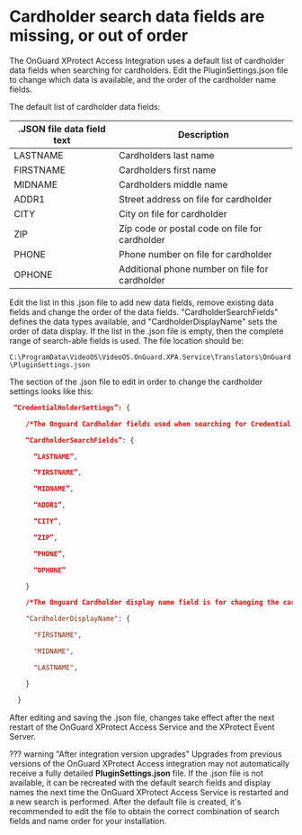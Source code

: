 # Cardholder search data fields are missing, or out of order

The OnGuard XProtect Access Integration uses a default list of cardholder data fields when searching for cardholders. Edit the PluginSettings.json file to change which data is available, and the order of the cardholder name fields.

The default list of cardholder data fields:

| .JSON file data field text    | Description   |
|-------------------------------|---------------|
| LASTNAME                      | Cardholders last name |
| FIRSTNAME                      | Cardholders first name |
| MIDNAME                      | Cardholders middle name |
| ADDR1                      | Street address on file for cardholder |
| CITY                      | City on file for cardholder |
| ZIP                    | Zip code or postal code on file for cardholder |
| PHONE                     | Phone number on file for cardholder |
| OPHONE                      | Additional phone number on file for cardholder |

Edit the list in this .json file to add new data fields, remove existing data fields and change the order of the data fields. "CardholderSearchFields" defines the data types available, and "CardholderDisplayName" sets the order of data display. If the list in the .json file is empty, then the complete range of search-able fields is used. The file location should be:

```C:\ProgramData\VideoOS\VideoOS.OnGuard.XPA.Service\Translators\OnGuard\PluginSettings.json```

The section of the .json file to edit in order to change the cardholder settings looks like this:

``` json
 “CredentialHolderSettings”: {

    /*The Onguard Cardholder fields used when searching for Credential Holders in XProtect. Leave empty to use all available searchable string fields in OnGuard.*/

    “CardholderSearchFields”: {

      “LASTNAME”,

      “FIRSTNAME”,

      “MIDNAME”,

      “ADDR1”,

      “CITY”,

      “ZIP”,

      “PHONE”,

      “OPHONE”

    }

    /*The Onguard Cardholder display name field is for changing the cardholder display name. Available fields are FIRSTNAME, MIDNAME, LASTNAME, and any additional Card Holder properties.*/,

    "CardholderDisplayName": {

      "FIRSTNAME",

      "MIDNAME",

      "LASTNAME",

    }

  }
```

After editing and saving the .json file, changes take effect after the next restart of the OnGuard XProtect Access Service and the XProtect Event Server.

??? warning "After integration version upgrades"
    Upgrades from previous versions of the OnGuard XProtect Access integration may not automatically receive a fully detailed **PluginSettings.json** file. If the .json file is not available, it can be recreated with the default search fields and display names the next time the OnGuard XProtect Access Service is restarted and a new search is performed. After the default file is created, it's recommended to edit the file to obtain the correct combination of search fields and name order for your installation.